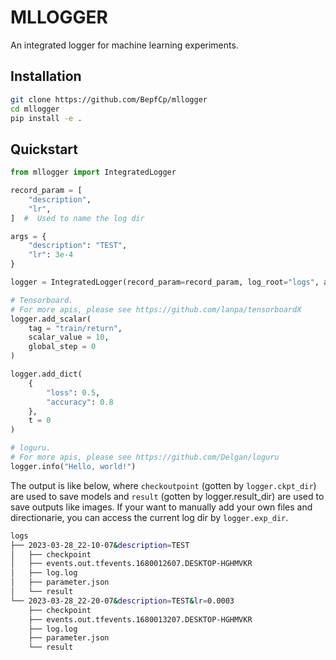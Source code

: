 # MLLOGGER
An integrated logger for machine learning experiments.


## Installation

```bash
git clone https://github.com/BepfCp/mllogger
cd mllogger
pip install -e .
```

## Quickstart

```python
from mllogger import IntegratedLogger

record_param = [
    "description",
    "lr",
]  #  Used to name the log dir

args = {
    "description": "TEST",
    "lr": 3e-4
}

logger = IntegratedLogger(record_param=record_param, log_root="logs", args=args)

# Tensorboard. 
# For more apis, please see https://github.com/lanpa/tensorboardX
logger.add_scalar(
    tag = "train/return",
    scalar_value = 10,
    global_step = 0
)

logger.add_dict(
    {
        "loss": 0.5,
        "accuracy": 0.8
    },
    t = 0
)

# loguru. 
# For more apis, please see https://github.com/Delgan/loguru
logger.info("Hello, world!")
```

The output is like below, where `checkoutpoint` (gotten by `logger.ckpt_dir`) are used to save models and `result` (gotten by logger.result_dir) are used to save outputs like images. If your want to manually add your own files and directionarie, you can access the current log dir by `logger.exp_dir`.

```bash
logs
├── 2023-03-28_22-10-07&description=TEST
│   ├── checkpoint
│   ├── events.out.tfevents.1680012607.DESKTOP-HGHMVKR
│   ├── log.log
│   ├── parameter.json
│   └── result
└── 2023-03-28_22-20-07&description=TEST&lr=0.0003
    ├── checkpoint
    ├── events.out.tfevents.1680013207.DESKTOP-HGHMVKR
    ├── log.log
    ├── parameter.json
    └── result
```
